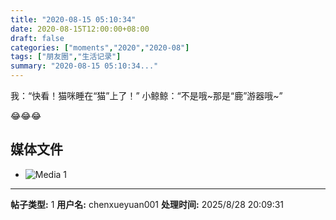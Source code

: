 ```yaml
---
title: "2020-08-15 05:10:34"
date: 2020-08-15T12:00:00+08:00
draft: false
categories: ["moments","2020","2020-08"]
tags: ["朋友圈","生活记录"]
summary: "2020-08-15 05:10:34..."
---
```


我：“快看！猫咪睡在“猫”上了！”
小鲸鲸：“不是哦~那是“鹿”游器哦~”

😂😂😂

## 媒体文件

- ![Media 1](/Moments/photos/2020-08-15/202008150510340.jpg)

---

**帖子类型:** 1
**用户名:** chenxueyuan001
**处理时间:** 2025/8/28 20:09:31
